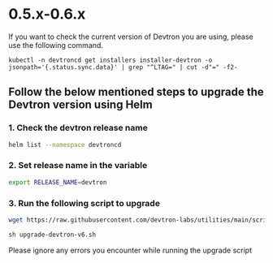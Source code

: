 # 0.5.x-0.6.x

If you want to check the current version of Devtron you are using, please use the following command.

```
kubectl -n devtroncd get installers installer-devtron -o jsonpath='{.status.sync.data}' | grep "^LTAG=" | cut -d"=" -f2-
```

## Follow the below mentioned steps to upgrade the Devtron version using Helm

### 1. Check the devtron release name

```bash
helm list --namespace devtroncd
```

### 2. Set release name in the variable

```bash
export RELEASE_NAME=devtron
```

### 3. Run the following script to upgrade

```bash
wget https://raw.githubusercontent.com/devtron-labs/utilities/main/scripts/shell/upgrade-devtron-v6.sh
```

```bash
sh upgrade-devtron-v6.sh
```

Please ignore any errors you encounter while running the upgrade script
